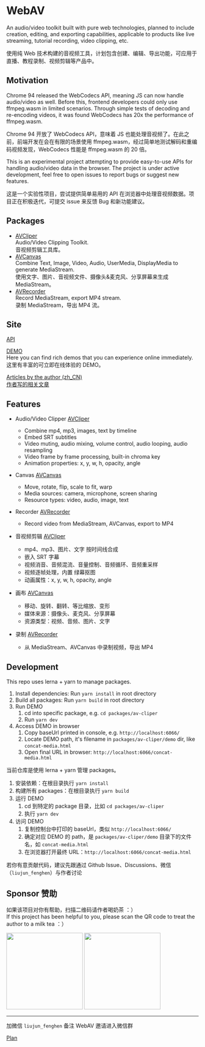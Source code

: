 # WebAV

An audio/video toolkit built with pure web technologies, planned to include creation, editing, and exporting capabilities, applicable to products like live streaming, tutorial recording, video clipping, etc.

使用纯 Web 技术构建的音视频工具，计划包含创建、编辑、导出功能，可应用于直播、教程录制、视频剪辑等产品中。

## Motivation

Chrome 94 released the WebCodecs API, meaning JS can now handle audio/video as well. Before this, frontend developers could only use ffmpeg.wasm in limited scenarios. Through simple tests of decoding and re-encoding videos, it was found WebCodecs has 20x the performance of ffmpeg.wasm.

Chrome 94 开放了 WebCodecs API，意味着 JS 也能处理音视频了。在此之前，前端开发在会在有限的场景使用 ffmpeg.wasm，经过简单地测试解码和重编码视频发现，WebCodecs 性能是 ffmpeg.wasm 的 20 倍。

This is an experimental project attempting to provide easy-to-use APIs for handling audio/video data in the browser. The project is under active development, feel free to open issues to report bugs or suggest new features.

这是一个实验性项目，尝试提供简单易用的 API 在浏览器中处理音视频数据。项目正在积极迭代，可提交 issue 来反馈 Bug 和新功能建议。

## Packages

- [AVCliper](packages/av-cliper/README.md)  
  Audio/Video Clipping Toolkit.  
  音视频剪辑工具库。
- [AVCanvas](packages/av-canvas/README.md)  
  Combine Text, Image, Video, Audio, UserMedia, DisplayMedia to generate MediaStream.  
  使用文字、图片、音视频文件、摄像头&麦克风、分享屏幕来生成 MediaStream。
- [AVRecorder](packages/av-recorder/README.md)  
  Record MediaStream, export MP4 stream.  
  录制 MediaStream，导出 MP4 流。

## Site

[API](https://hughfenghen.github.io/WebAV/guide)

[DEMO](https://hughfenghen.github.io/WebAV/demo/)  
Here you can find rich demos that you can experience online immediately.  
这里有丰富的可立即在线体验的 DEMO。

[Articles by the author (zh_CN)](https://hughfenghen.github.io/WebAV/article)  
[作者写的相关文章](https://hughfenghen.github.io/WebAV/article)

## Features

- Audio/Video Clipper [AVCliper](packages/av-cliper/README.md)
  - Combine mp4, mp3, images, text by timeline
  - Embed SRT subtitles
  - Video muting, audio mixing, volume control, audio looping, audio resampling
  - Video frame by frame processing, built-in chroma key
  - Animation properties: x, y, w, h, opacity, angle
- Canvas [AVCanvas](packages/av-canvas/README.md)
  - Move, rotate, flip, scale to fit, warp
  - Media sources: camera, microphone, screen sharing
  - Resource types: video, audio, image, text
- Recorder [AVRecorder](packages/av-recorder/README.md)

  - Record video from MediaStream, AVCanvas, export to MP4

- 音视频剪辑 [AVCliper](packages/av-cliper/README.md)
  - mp4、mp3、图片、文字 按时间线合成
  - 嵌入 SRT 字幕
  - 视频消音、音频混流、音量控制、音频循环、音频重采样
  - 视频逐帧处理，内置 绿幕抠图
  - 动画属性：x, y, w, h, opacity, angle
- 画布 [AVCanvas](packages/av-canvas/README.md)
  - 移动、旋转、翻转、等比缩放、变形
  - 媒体来源：摄像头、麦克风、分享屏幕
  - 资源类型：视频、音频、图片、文字
- 录制 [AVRecorder](packages/av-recorder/README.md)
  - 从 MediaStream、AVCanvas 中录制视频，导出 MP4

## Development

This repo uses lerna + yarn to manage packages.

1. Install dependencies: Run `yarn install` in root directory
2. Build all packages: Run `yarn build` in root directory
3. Run DEMO
   1. cd into specific package, e.g. `cd packages/av-cliper`
   2. Run `yarn dev`
4. Access DEMO in browser
   1. Copy baseUrl printed in console, e.g. `http://localhost:6066/`
   2. Locate DEMO path, it's filename in `packages/av-cliper/demo` dir, like `concat-media.html`
   3. Open final URL in browser: `http://localhost:6066/concat-media.html`

当前仓库是使用 lerna + yarn 管理 packages。

1. 安装依赖：在根目录执行 `yarn install`
2. 构建所有 packages：在根目录执行 `yarn build`
3. 运行 DEMO
   1. cd 到特定的 package 目录，比如 `cd packages/av-cliper`
   2. 执行 `yarn dev`
4. 访问 DEMO
   1. 复制控制台中打印的 baseUrl，类似 `http://localhost:6066/`
   2. 确定对应 DEMO 的 path，是 `packages/av-cliper/demo` 目录下的文件名，如 `concat-media.html`
   3. 在浏览器打开最终 URL：`http://localhost:6066/concat-media.html`

若你有意贡献代码，建议先跟通过 Github Issue、Discussions、微信（`liujun_fenghen`）与作者讨论

## Sponsor 赞助

如果该项目对你有帮助，扫描二维码请作者喝奶茶 ：）  
If this project has been helpful to you, please scan the QR code to treat the author to a milk tea ：）

<img src="https://github.com/hughfenghen/WebAV/assets/3307051/4b25836a-3f85-4160-b0bf-6c8360fad9a4" width=200 />
<img src="https://github.com/hughfenghen/WebAV/assets/3307051/b0d8ff07-71c9-46c1-af33-019420d17c06" width=200 />

---

加微信 `liujun_fenghen` 备注 WebAV 邀请进入微信群

[Plan](./plan.md)
